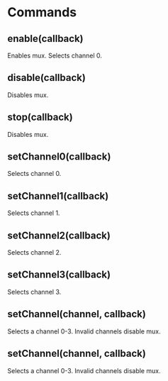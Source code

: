 # Commands

## enable(callback)

Enables mux. Selects channel 0.

## disable(callback)

Disables mux.

## stop(callback)

Disables mux.

## setChannel0(callback)

Selects channel 0.

## setChannel1(callback)

Selects channel 1.

## setChannel2(callback)

Selects channel 2.

## setChannel3(callback)

Selects channel 3.

## setChannel(channel, callback)

Selects a channel 0-3. Invalid channels disable mux. 

## setChannel(channel, callback)

Selects a channel 0-3. Invalid channels disable mux. 

